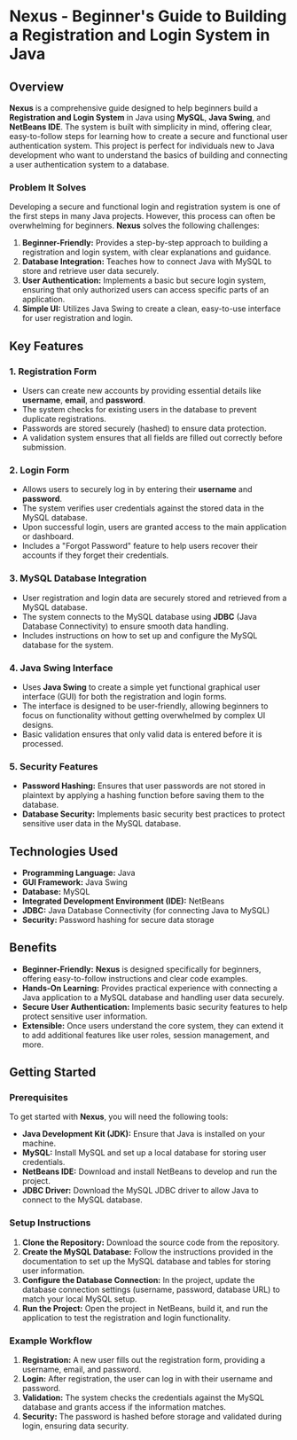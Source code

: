# Nexus - Beginner's Guide to Building a Registration and Login System in Java

## Overview

**Nexus** is a comprehensive guide designed to help beginners build a **Registration and Login System** in Java using **MySQL**, **Java Swing**, and **NetBeans IDE**. The system is built with simplicity in mind, offering clear, easy-to-follow steps for learning how to create a secure and functional user authentication system. This project is perfect for individuals new to Java development who want to understand the basics of building and connecting a user authentication system to a database.

### Problem It Solves

Developing a secure and functional login and registration system is one of the first steps in many Java projects. However, this process can often be overwhelming for beginners. **Nexus** solves the following challenges:

1. **Beginner-Friendly:** Provides a step-by-step approach to building a registration and login system, with clear explanations and guidance.
2. **Database Integration:** Teaches how to connect Java with MySQL to store and retrieve user data securely.
3. **User Authentication:** Implements a basic but secure login system, ensuring that only authorized users can access specific parts of an application.
4. **Simple UI:** Utilizes Java Swing to create a clean, easy-to-use interface for user registration and login.

## Key Features

### 1. **Registration Form**
   - Users can create new accounts by providing essential details like **username**, **email**, and **password**.
   - The system checks for existing users in the database to prevent duplicate registrations.
   - Passwords are stored securely (hashed) to ensure data protection.
   - A validation system ensures that all fields are filled out correctly before submission.

### 2. **Login Form**
   - Allows users to securely log in by entering their **username** and **password**.
   - The system verifies user credentials against the stored data in the MySQL database.
   - Upon successful login, users are granted access to the main application or dashboard.
   - Includes a "Forgot Password" feature to help users recover their accounts if they forget their credentials.

### 3. **MySQL Database Integration**
   - User registration and login data are securely stored and retrieved from a MySQL database.
   - The system connects to the MySQL database using **JDBC** (Java Database Connectivity) to ensure smooth data handling.
   - Includes instructions on how to set up and configure the MySQL database for the system.

### 4. **Java Swing Interface**
   - Uses **Java Swing** to create a simple yet functional graphical user interface (GUI) for both the registration and login forms.
   - The interface is designed to be user-friendly, allowing beginners to focus on functionality without getting overwhelmed by complex UI designs.
   - Basic validation ensures that only valid data is entered before it is processed.

### 5. **Security Features**
   - **Password Hashing:** Ensures that user passwords are not stored in plaintext by applying a hashing function before saving them to the database.
   - **Database Security:** Implements basic security best practices to protect sensitive user data in the MySQL database.

## Technologies Used

- **Programming Language:** Java
- **GUI Framework:** Java Swing
- **Database:** MySQL
- **Integrated Development Environment (IDE):** NetBeans
- **JDBC:** Java Database Connectivity (for connecting Java to MySQL)
- **Security:** Password hashing for secure data storage

## Benefits

- **Beginner-Friendly:** **Nexus** is designed specifically for beginners, offering easy-to-follow instructions and clear code examples.
- **Hands-On Learning:** Provides practical experience with connecting a Java application to a MySQL database and handling user data securely.
- **Secure User Authentication:** Implements basic security features to help protect sensitive user information.
- **Extensible:** Once users understand the core system, they can extend it to add additional features like user roles, session management, and more.

## Getting Started

### Prerequisites
To get started with **Nexus**, you will need the following tools:
- **Java Development Kit (JDK):** Ensure that Java is installed on your machine.
- **MySQL:** Install MySQL and set up a local database for storing user credentials.
- **NetBeans IDE:** Download and install NetBeans to develop and run the project.
- **JDBC Driver:** Download the MySQL JDBC driver to allow Java to connect to the MySQL database.

### Setup Instructions

1. **Clone the Repository:** Download the source code from the repository.
2. **Create the MySQL Database:** Follow the instructions provided in the documentation to set up the MySQL database and tables for storing user information.
3. **Configure the Database Connection:** In the project, update the database connection settings (username, password, database URL) to match your local MySQL setup.
4. **Run the Project:** Open the project in NetBeans, build it, and run the application to test the registration and login functionality.

### Example Workflow

1. **Registration:** A new user fills out the registration form, providing a username, email, and password.
2. **Login:** After registration, the user can log in with their username and password.
3. **Validation:** The system checks the credentials against the MySQL database and grants access if the information matches.
4. **Security:** The password is hashed before storage and validated during login, ensuring data security.
